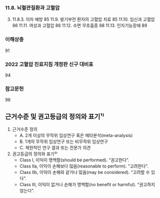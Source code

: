 ### 11.8. 뇌혈관질환과 고혈압
3. 11.8.3. 이차 예방
   <PAGE>85
11.9. 발기부전 환자의 고혈압 치료
   <PAGE>85
11.10. 임신과 고혈압
   <PAGE>86
11.11. 여성과 고혈압
   <PAGE>88
11.12. 수면 무호흡증
   <PAGE>88
11.13. 인지기능장애
   <PAGE>89

### 이해상충
   <PAGE>91
### 2022 고혈압 진료지침 개정판 신구 대비표
   <PAGE>94
### 참고문헌
   <PAGE>96

## 근거수준 및 권고등급의 정의와 표기¹⁾
1.  근거수준 정의
    *   A. 2개 이상의 무작위 임상연구 혹은 메타분석(meta-analysis)
    *   B. 1개의 무작위 임상연구 또는 비무작위 임상연구
    *   C. 제한적인 연구 결과 또는 전문가 의견
2.  권고등급의 정의와 표기²⁾
    *   Class I, 이익이 명백함(should be performed). “권고한다”.
    *   Class IIa, 이익이 손해보다 많음(reasonable to perform). “고려한다”.
    *   Class IIb, 이익이 손해와 같거나 많음(may be considered). “고려할 수 있다”.
    *   Class III, 이익이 없거나 손해가 명백함(no benefit or harmful). “권고하지 않는다”.